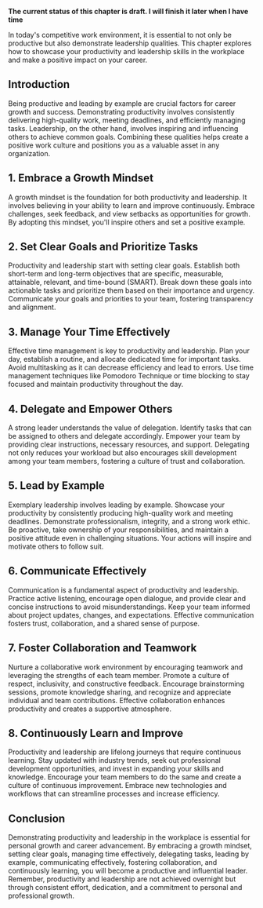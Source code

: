 **The current status of this chapter is draft. I will finish it later when I have time**

In today's competitive work environment, it is essential to not only be productive but also demonstrate leadership qualities. This chapter explores how to showcase your productivity and leadership skills in the workplace and make a positive impact on your career.

**Introduction**
----------------

Being productive and leading by example are crucial factors for career growth and success. Demonstrating productivity involves consistently delivering high-quality work, meeting deadlines, and efficiently managing tasks. Leadership, on the other hand, involves inspiring and influencing others to achieve common goals. Combining these qualities helps create a positive work culture and positions you as a valuable asset in any organization.

**1. Embrace a Growth Mindset**
-------------------------------

A growth mindset is the foundation for both productivity and leadership. It involves believing in your ability to learn and improve continuously. Embrace challenges, seek feedback, and view setbacks as opportunities for growth. By adopting this mindset, you'll inspire others and set a positive example.

**2. Set Clear Goals and Prioritize Tasks**
-------------------------------------------

Productivity and leadership start with setting clear goals. Establish both short-term and long-term objectives that are specific, measurable, attainable, relevant, and time-bound (SMART). Break down these goals into actionable tasks and prioritize them based on their importance and urgency. Communicate your goals and priorities to your team, fostering transparency and alignment.

**3. Manage Your Time Effectively**
-----------------------------------

Effective time management is key to productivity and leadership. Plan your day, establish a routine, and allocate dedicated time for important tasks. Avoid multitasking as it can decrease efficiency and lead to errors. Use time management techniques like Pomodoro Technique or time blocking to stay focused and maintain productivity throughout the day.

**4. Delegate and Empower Others**
----------------------------------

A strong leader understands the value of delegation. Identify tasks that can be assigned to others and delegate accordingly. Empower your team by providing clear instructions, necessary resources, and support. Delegating not only reduces your workload but also encourages skill development among your team members, fostering a culture of trust and collaboration.

**5. Lead by Example**
----------------------

Exemplary leadership involves leading by example. Showcase your productivity by consistently producing high-quality work and meeting deadlines. Demonstrate professionalism, integrity, and a strong work ethic. Be proactive, take ownership of your responsibilities, and maintain a positive attitude even in challenging situations. Your actions will inspire and motivate others to follow suit.

**6. Communicate Effectively**
------------------------------

Communication is a fundamental aspect of productivity and leadership. Practice active listening, encourage open dialogue, and provide clear and concise instructions to avoid misunderstandings. Keep your team informed about project updates, changes, and expectations. Effective communication fosters trust, collaboration, and a shared sense of purpose.

**7. Foster Collaboration and Teamwork**
----------------------------------------

Nurture a collaborative work environment by encouraging teamwork and leveraging the strengths of each team member. Promote a culture of respect, inclusivity, and constructive feedback. Encourage brainstorming sessions, promote knowledge sharing, and recognize and appreciate individual and team contributions. Effective collaboration enhances productivity and creates a supportive atmosphere.

**8. Continuously Learn and Improve**
-------------------------------------

Productivity and leadership are lifelong journeys that require continuous learning. Stay updated with industry trends, seek out professional development opportunities, and invest in expanding your skills and knowledge. Encourage your team members to do the same and create a culture of continuous improvement. Embrace new technologies and workflows that can streamline processes and increase efficiency.

**Conclusion**
--------------

Demonstrating productivity and leadership in the workplace is essential for personal growth and career advancement. By embracing a growth mindset, setting clear goals, managing time effectively, delegating tasks, leading by example, communicating effectively, fostering collaboration, and continuously learning, you will become a productive and influential leader. Remember, productivity and leadership are not achieved overnight but through consistent effort, dedication, and a commitment to personal and professional growth.
